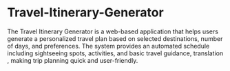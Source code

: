 # Travel-Itinerary-Generator
The Travel Itinerary Generator is a web-based application that helps users generate a personalized travel plan based on selected destinations, number of days, and preferences. The system provides an automated schedule including sightseeing spots, activities, and basic travel guidance, translation , making trip planning quick and user-friendly.
